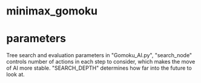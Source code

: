 # minimax_gomoku

# parameters
Tree search and evaluation parameters in "Gomoku_AI.py", "search_node" controls number of actions in each step to consider, which makes the move of AI more stable. "SEARCH_DEPTH" determines how far into the future to look at.
